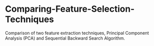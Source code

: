 # Comparing-Feature-Selection-Techniques
Comparison of two feature extraction techniques, Principal Component Analysis (PCA) and Sequential Backward Search Algorithm.
